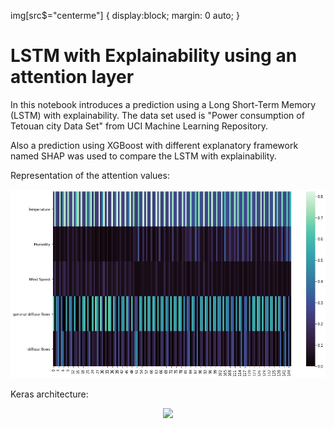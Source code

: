 img[src$="centerme"] {
  display:block;
  margin: 0 auto;
}
# LSTM with Explainability using an attention layer

In this notebook introduces a prediction using a Long Short-Term Memory (LSTM) with explainability. The data set used is "Power consumption of Tetouan city Data Set" from UCI Machine Learning Repository.

Also a prediction using XGBoost with different explanatory framework named SHAP was used to compare the LSTM with explainability.

Representation of the attention values:

![alt text](https://github.com/gonzalezcortes/LSTM-with-attention-layer/blob/main/attention_values.jpg?raw=true)

Keras architecture:

<p align="center">
 <img src="[![alt text](https://github.com/gonzalezcortes/LSTM-with-attention-layer/blob/main/index.png?raw=true)](https://github.com/gonzalezcortes/LSTM-with-attention-layer/blob/main/index.png)" />
 </p>
